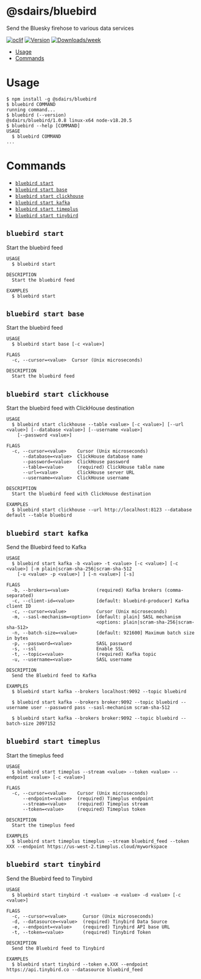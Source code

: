 @sdairs/bluebird
=================

Send the Bluesky firehose to various data services


[![oclif](https://img.shields.io/badge/cli-oclif-brightgreen.svg)](https://oclif.io)
[![Version](https://img.shields.io/npm/v/@sdairs/bluebird.svg)](https://npmjs.org/package/@sdairs/bluebird)
[![Downloads/week](https://img.shields.io/npm/dw/@sdairs/bluebird.svg)](https://npmjs.org/package/@sdairs/bluebird)


<!-- toc -->
* [Usage](#usage)
* [Commands](#commands)
<!-- tocstop -->
# Usage
<!-- usage -->
```sh-session
$ npm install -g @sdairs/bluebird
$ bluebird COMMAND
running command...
$ bluebird (--version)
@sdairs/bluebird/1.0.8 linux-x64 node-v18.20.5
$ bluebird --help [COMMAND]
USAGE
  $ bluebird COMMAND
...
```
<!-- usagestop -->
# Commands
<!-- commands -->
* [`bluebird start`](#bluebird-start)
* [`bluebird start base`](#bluebird-start-base)
* [`bluebird start clickhouse`](#bluebird-start-clickhouse)
* [`bluebird start kafka`](#bluebird-start-kafka)
* [`bluebird start timeplus`](#bluebird-start-timeplus)
* [`bluebird start tinybird`](#bluebird-start-tinybird)

## `bluebird start`

Start the bluebird feed

```
USAGE
  $ bluebird start

DESCRIPTION
  Start the bluebird feed

EXAMPLES
  $ bluebird start
```

## `bluebird start base`

Start the bluebird feed

```
USAGE
  $ bluebird start base [-c <value>]

FLAGS
  -c, --cursor=<value>  Cursor (Unix microseconds)

DESCRIPTION
  Start the bluebird feed
```

## `bluebird start clickhouse`

Start the bluebird feed with ClickHouse destination

```
USAGE
  $ bluebird start clickhouse --table <value> [-c <value>] [--url <value>] [--database <value>] [--username <value>]
    [--password <value>]

FLAGS
  -c, --cursor=<value>    Cursor (Unix microseconds)
      --database=<value>  ClickHouse database name
      --password=<value>  ClickHouse password
      --table=<value>     (required) ClickHouse table name
      --url=<value>       ClickHouse server URL
      --username=<value>  ClickHouse username

DESCRIPTION
  Start the bluebird feed with ClickHouse destination

EXAMPLES
  $ bluebird start clickhouse --url http://localhost:8123 --database default --table bluebird
```

## `bluebird start kafka`

Send the Bluebird feed to Kafka

```
USAGE
  $ bluebird start kafka -b <value> -t <value> [-c <value>] [-c <value>] [-m plain|scram-sha-256|scram-sha-512
    [-u <value> -p <value>] ] [-n <value>] [-s]

FLAGS
  -b, --brokers=<value>          (required) Kafka brokers (comma-separated)
  -c, --client-id=<value>        [default: bluebird-producer] Kafka client ID
  -c, --cursor=<value>           Cursor (Unix microseconds)
  -m, --sasl-mechanism=<option>  [default: plain] SASL mechanism
                                 <options: plain|scram-sha-256|scram-sha-512>
  -n, --batch-size=<value>       [default: 921600] Maximum batch size in bytes
  -p, --password=<value>         SASL password
  -s, --ssl                      Enable SSL
  -t, --topic=<value>            (required) Kafka topic
  -u, --username=<value>         SASL username

DESCRIPTION
  Send the Bluebird feed to Kafka

EXAMPLES
  $ bluebird start kafka --brokers localhost:9092 --topic bluebird

  $ bluebird start kafka --brokers broker:9092 --topic bluebird --username user --password pass --sasl-mechanism scram-sha-512

  $ bluebird start kafka --brokers broker:9092 --topic bluebird --batch-size 2097152
```

## `bluebird start timeplus`

Start the timeplus feed

```
USAGE
  $ bluebird start timeplus --stream <value> --token <value> --endpoint <value> [-c <value>]

FLAGS
  -c, --cursor=<value>    Cursor (Unix microseconds)
      --endpoint=<value>  (required) Timeplus endpoint
      --stream=<value>    (required) Timeplus stream
      --token=<value>     (required) Timeplus token

DESCRIPTION
  Start the timeplus feed

EXAMPLES
  $ bluebird start timeplus timeplus --stream bluebird_feed --token XXX --endpoint https://us-west-2.timeplus.cloud/myworkspace
```

## `bluebird start tinybird`

Send the Bluebird feed to Tinybird

```
USAGE
  $ bluebird start tinybird -t <value> -e <value> -d <value> [-c <value>]

FLAGS
  -c, --cursor=<value>      Cursor (Unix microseconds)
  -d, --datasource=<value>  (required) Tinybird Data Source
  -e, --endpoint=<value>    (required) Tinybird API base URL
  -t, --token=<value>       (required) Tinybird Token

DESCRIPTION
  Send the Bluebird feed to Tinybird

EXAMPLES
  $ bluebird start tinybird --token e.XXX --endpoint https://api.tinybird.co --datasource bluebird_feed
```
<!-- commandsstop -->
